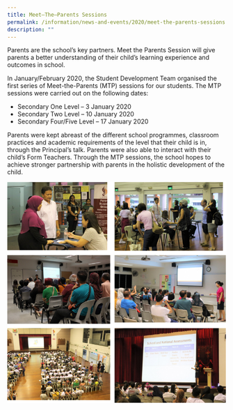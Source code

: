 ```yaml
---
title: Meet–The–Parents Sessions
permalink: /information/news-and-events/2020/meet-the-parents-sessions
description: ""
---
```

<p>Parents are the school&rsquo;s key partners. Meet the Parents Session will give parents a better understanding of their child&rsquo;s learning experience and outcomes in school.</p>
<p>In January/February 2020, the Student Development Team organised the first series of Meet-the-Parents (MTP) sessions for our students. The MTP sessions were carried out on the following dates:</p>
<ul>
<li>Secondary One Level &ndash; 3 January 2020</li>
<li>Secondary Two Level &ndash; 10 January 2020</li>
<li>Secondary Four/Five Level &ndash; 17 January 2020</li>
</ul>
<p>Parents were kept abreast of the different school programmes, classroom practices and academic requirements of the level that their child is in, through the Principal&rsquo;s talk. Parents were also able to interact with their child&rsquo;s Form Teachers. Through the MTP sessions, the school hopes to achieve stronger partnership with parents in the holistic development of the child.</p>
<img src="/images/mtp1.png">